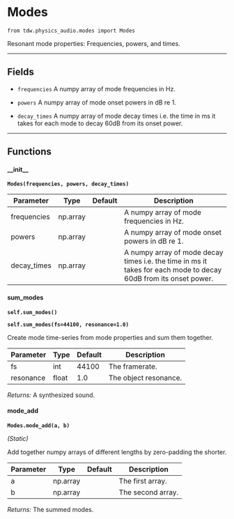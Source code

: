 # Modes

`from tdw.physics_audio.modes import Modes`

Resonant mode properties: Frequencies, powers, and times.

***

## Fields

- `frequencies` A numpy array of mode frequencies in Hz.

- `powers` A numpy array of mode onset powers in dB re 1.

- `decay_times` A numpy array of mode decay times i.e. the time in ms it takes for each mode to decay 60dB from its onset power.

***

## Functions

#### \_\_init\_\_

**`Modes(frequencies, powers, decay_times)`**

| Parameter | Type | Default | Description |
| --- | --- | --- | --- |
| frequencies |  np.array |  | A numpy array of mode frequencies in Hz. |
| powers |  np.array |  | A numpy array of mode onset powers in dB re 1. |
| decay_times |  np.array |  | A numpy array of mode decay times i.e. the time in ms it takes for each mode to decay 60dB from its onset power. |

#### sum_modes

**`self.sum_modes()`**

**`self.sum_modes(fs=44100, resonance=1.0)`**

Create mode time-series from mode properties and sum them together.


| Parameter | Type | Default | Description |
| --- | --- | --- | --- |
| fs |  int  | 44100 | The framerate. |
| resonance |  float  | 1.0 | The object resonance. |

_Returns:_  A synthesized sound.

#### mode_add

**`Modes.mode_add(a, b)`**

_(Static)_

Add together numpy arrays of different lengths by zero-padding the shorter.


| Parameter | Type | Default | Description |
| --- | --- | --- | --- |
| a |  np.array |  | The first array. |
| b |  np.array |  | The second array. |

_Returns:_  The summed modes.

